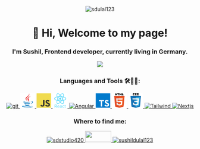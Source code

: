 <p title="visitCounter" align="center"> 
  <img alt="sdulal123" src="https://komarev.com/ghpvc/?username=sdulal123&label=Profile%20views&color=0e75b6&style=flat"/>
</p>

<h1 align="center">🤗 Hi, Welcome to my page!</h1>
<h3 align="center">I'm Sushil, Frontend developer, currently living in Germany.</h3>

<p title="gif" align="center">
  <img src="https://github.com/sdulal123/sdulal123/assets/86375908/a4bfd187-404b-4088-9517-30a5363037dc"/>
</p>

<h3 align="center">Languages and Tools 🛠👨‍💻:</h3>
<p align="center">
  <a title ="Git" href="https://git-scm.com/" target="_blank" rel="noreferrer"> 
    <img height="40" width="40" alt="git" src="https://www.vectorlogo.zone/logos/git-scm/git-scm-icon.svg"/> 
  </a>
  <a title ="Java" href="https://www.java.com" target="_blank" rel="noreferrer"> 
    <img width="40" height="40" alt="Java" src="https://raw.githubusercontent.com/devicons/devicon/master/icons/java/java-original.svg"/> 
  </a>
  <a title ="JavaScript" href="https://developer.mozilla.org/en-US/docs/Web/JavaScript" target="_blank" rel="noreferrer"> 
    <img height="40" width="40" alt="JavaScript" src="https://raw.githubusercontent.com/devicons/devicon/master/icons/javascript/javascript-original.svg"/> 
  </a>
  <a title ="React" href="https://reactjs.org/" target="_blank" rel="noreferrer"> 
    <img height="40" width="40" alt="react" src="https://raw.githubusercontent.com/devicons/devicon/master/icons/react/react-original-wordmark.svg"/> 
  </a>
  <a title ="Angular" href="https://angular.io" target="_blank" rel="noreferrer">
    <img height="40" width="40" alt="Angular" src="https://angular.io/assets/images/logos/angular/angular.svg"/> 
  </a>
  <a title ="TypeScript" href="https://www.typescriptlang.org/" target="_blank" rel="noreferrer"> 
    <img height="40" width="40" alt="TypeScript" src="https://raw.githubusercontent.com/devicons/devicon/master/icons/typescript/typescript-original.svg"/> 
  </a>
  <a title ="HTML5" href="https://www.w3.org/html/" target="_blank" rel="noreferrer"> 
    <img height="40" width="40" alt="HTML5" src="https://raw.githubusercontent.com/devicons/devicon/master/icons/html5/html5-original-wordmark.svg"/> 
  </a>
   <a title ="CSS" href="https://www.w3schools.com/css/" target="_blank" rel="noreferrer"> 
    <img height="40" width="40" alt="CSS3" src="https://raw.githubusercontent.com/devicons/devicon/master/icons/css3/css3-original-wordmark.svg"/> 
  </a>
   <a title ="Tailwind" href="https://tailwindcss.com/" target="_blank" rel="noreferrer"> 
    <img height="40" width="40" alt="Tailwind" src="https://www.vectorlogo.zone/logos/tailwindcss/tailwindcss-icon.svg"/> 
  </a>
  <a title ="NextJS" href="https://nextjs.org/" target="_blank" rel="noreferrer"> 
    <img height="40" width="40" alt="Nextjs" src="https://cdn.worldvectorlogo.com/logos/nextjs-2.svg" /> 
  </a>
</p>

<h3 align="center">Where to find me:</h3>
<p align="center">
  <a title ="Instagram" href="https://instagram.com/sdstudio420" target="blank">
    <img src="https://img.shields.io/badge/Instagram-E4405F?style=for-the-badge&logo=instagram&logoColor=white" alt="sdstudio420" height="30" width="70"/>
  </a>
  <a title ="Github" href="https://github.com/sdulal123" target="blank">
    <img src="https://img.shields.io/badge/GitHub-100000?style=for-the-badge&logo=github&logoColor=white" height="30" width="70"/>
  </a>
  <a title ="LinkedIn" href="https://linkedin.com/in/sushildulal123" target="blank">
    <img src="https://img.shields.io/badge/LinkedIn-0077B5?style=for-the-badge&logo=linkedin&logoColor=white" alt="sushildulal123" height="30" width="70"/>
  </a>
</p>

